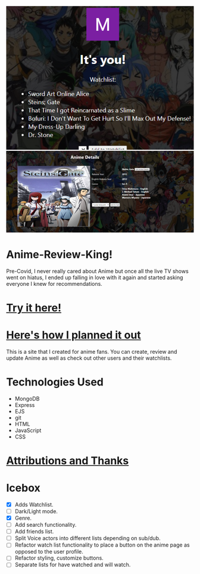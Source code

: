 <img src="./assets/picture2.png">
<img src="./assets/screenshot1.png">

# Anime-Review-King!

Pre-Covid, I never really cared about Anime but once all the live TV shows went on hiatus, I ended up falling in love with it again and started asking everyone I knew for recommendations. 

# [Try it here!](https://anime-review-masters.fly.dev/)

# [Here's how I planned it out](https://trello.com/b/glUQw0ps/review-rave-site#)

This is a site that I created for anime fans. You can create, review and update Anime as well as check out other users and their watchlists. 

# Technologies Used
- MongoDB
- Express
- EJS
- git
- HTML
- JavaScript
- CSS

# [Attributions and Thanks](./attributions.md)

# Icebox 
 - [X] Adds Watchlist.
-  [ ] Dark/Light mode. 
-  [X] Genre.
-  [ ] Add search functionality.
-  [ ] Add friends list. 
-  [ ] Split Voice actors into different lists depending on sub/dub.
-  [ ] Refactor watch list functionality to place a button on the anime page as opposed to the user profile.  
-  [ ] Refactor styling, customize buttons.
-  [ ] Separate lists for have watched and will watch.